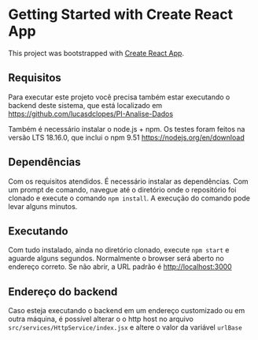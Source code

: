 # Getting Started with Create React App

This project was bootstrapped with [Create React App](https://github.com/facebook/create-react-app).

## Requisitos

Para executar este projeto você precisa também estar executando o backend deste sistema, que está localizado em 
https://github.com/lucasdclopes/PI-Analise-Dados

Também é necessário instalar o node.js + npm. Os testes foram feitos na versão LTS 18.16.0, que inclui o npm 9.51
https://nodejs.org/en/download

## Dependências

Com os requisitos atendidos. É necessário instalar as dependências. Com um prompt de comando, navegue até o diretório onde o repositório foi clonado e execute o comando `npm install`. A execução do comando pode levar alguns minutos.

## Executando

Com tudo instalado, ainda no diretório clonado, execute `npm start` e aguarde alguns segundos. Normalmente o browser será aberto no endereço correto. Se não abrir, a URL padrão é  [http://localhost:3000](http://localhost:3000)

## Endereço do backend

Caso esteja executando o backend em um endereço customizado ou em outra máquina, é possível alterar o o http host no arquivo `src/services/HttpService/index.jsx` e altere o valor da variável `urlBase`
